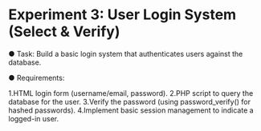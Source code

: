 # 

# Experiment 3: User Login System (Select & Verify)

● Task: Build a basic login system that authenticates users against the database.

● Requirements:

1.HTML login form (username/email, password). 
2.PHP script to query the database for the user.
3.Verify the password (using password_verify() for hashed passwords).
4.Implement basic session management to indicate a logged-in user.
